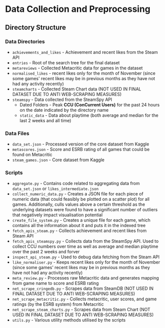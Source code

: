 # Data Collection and Preprocessing
## Directory Structure
### Data Directories
- `achievements_and_likes` - Achievement and recent likes from the Steam API
- `entries` - Root of the search tree for the final dataset <!-- TODO: Remove if this folder is removed during cleanup -->
- `metareviews` - Collected Metacritic data for games in the dataset
- `normalised_likes`  - recent likes only for the month of November (since some games' recent likes may be in previous months as they have not had any activity recently)
- `steamcharts` - Collected Steam Chart data (NOT USED IN FINAL DATASET DUE TO ANTI WEB-SCRAPING MEASURES)
- `steamspy` - Data collected from the SteamSpy API
  - Dated Folders - Peak **CCU (ConCurrent Users)** for the past 24 hours on the date indicated by the directory name
  - `static_data` - Data about playtime (both average and median for the last 2 weeks and all time)

### Data Files
- `data_set.json` - Processed version of the core dataset from Kaggle
- `metascores.json` - Score and ESRB rating of all games that could be found on Metacritic
- `steam_games.json` - Core dataset from Kaggle

### Scripts
- `aggregate.py` - Contains code related to aggregating data from `data_set.json` or `likes_intermediate.json`
- `collect_numeric_data.py` - Creates a JSON file for each piece of numeric data (that could feasibly be plotted on a scatter plot) for all games. Additionally, culls values above a certain threshold as the underlying datasets were found to have a significant number of outliers that negatively impact visualisation potential
- `create_file_system.py` - Creates a unique file for each game, which contains all the information about it and puts it in the indexed tree
- `fetch_apis_steam.py` - Collects achievement and recent likes from Steam API
- `fetch_apis_steamspy.py` - Collects data from the SteamSpy API. Used to collect CCU numbers over time as well as average and median playtime over the past 2 weeks and forver
- `inspect_api_steam.py` - Used to debug data fetching from the Steam API
- `like_normaliser.py` - Keeps recent likes only for the month of November (since some games' recent likes may be in previous months as they have not had any activity recently)
- `meta_review.py` - Processes raw Metacritic data and generates mapping from game name to score and ESRB rating
- `net_scrape_cringedb.py` - Scrapes data from SteamDB (NOT USED IN FINAL DATASET DUE TO ANTI WEB-SCRAPING MEASURES)
- `net_scrape_metacritic.py` - Collects metacritic, user scores, and game ratings (by the ESRB system) from Metacritic
- `net_scrape_steam_charts.py` - Scrapes data from Steam Chart (NOT USED IN FINAL DATASET DUE TO ANTI WEB-SCRAPING MEASURES)
- `utils.py` - Various utility methods utilised by the scripts
